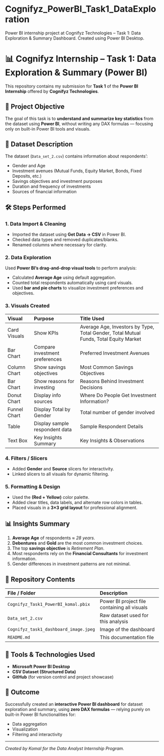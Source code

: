 # Cognifyz_PowerBI_Task1_DataExploration
Power BI internship project at Cognifyz Technologies – Task 1: Data Exploration &amp; Summary Dashboard. Created using Power BI Desktop.

# 📊 Cognifyz Internship – Task 1: Data Exploration & Summary (Power BI)

This repository contains my submission for **Task 1** of the **Power BI Internship** offered by **Cognifyz Technologies**.


## 🧠 Project Objective

The goal of this task is to **understand and summarize key statistics** from the dataset using **Power BI**, without writing any DAX formulas — focusing only on built-in Power BI tools and visuals.


## 📂 Dataset Description

The dataset (`Data_set_2.csv`) contains information about respondents’:
- Gender and Age  
- Investment avenues (Mutual Funds, Equity Market, Bonds, Fixed Deposits, etc.)  
- Savings objectives and investment purposes  
- Duration and frequency of investments  
- Sources of financial information  


## 🛠️ Steps Performed

### 1. Data Import & Cleaning
- Imported the dataset using **Get Data → CSV** in Power BI.  
- Checked data types and removed duplicates/blanks.  
- Renamed columns where necessary for clarity.  

### 2. Data Exploration
Used **Power BI’s drag-and-drop visual tools** to perform analysis:
- Calculated **Average Age** using default aggregation.  
- Counted total respondents automatically using card visuals.  
- Used **bar and pie charts** to visualize investment preferences and objectives.

### 3. Visuals Created
| Visual | Purpose | Title Used |
| :-- | :-- | :-- |
| Card Visuals | Show KPIs | Average Age, Investors by Type, Total Gender, Total Mutual Funds, Total Equity Market |
| Bar Chart | Compare investment preferences | Preferred Investment Avenues |
| Column Chart | Show savings objectives | Most Common Savings Objectives |
| Bar Chart | Show reasons for investing | Reasons Behind Investment Decisions |
| Donut Chart | Display info sources | Where Do People Get Investment Information? |
| Funnel Chart | Display Total by Gender | Total number of gender involved |
| Table | Display sample respondent data | Sample Respondent Details |
| Text Box | Key Insights Summary | Key Insights & Observations |

### 4. Filters / Slicers
- Added **Gender** and **Source** slicers for interactivity.  
- Linked slicers to all visuals for dynamic filtering.

### 5. Formatting & Design
- Used the **(Red + Yellow)** color palette.  
- Added clear titles, data labels, and alternate row colors in tables.  
- Placed visuals in a **3×3 grid layout** for professional alignment.

## 📊 Insights Summary

1. **Average Age** of respondents ≈ *28 years*.  
2. **Debentures** and **Gold** are the most common investment choices.  
3. The top **savings objective** is *Retirement Plan*.  
4. Most respondents rely on the **Financial Consultants** for investment information.  
5. Gender differences in investment patterns are not minimal.


## 📁 Repository Contents

| File / Folder | Description |
| :-- | :-- |
| `Cognifyz_Task1_PowerBI_komal.pbix` | Power BI project file containing all visuals |
| `Data_set_2.csv` | Raw dataset used for this analysis |
| `Cognifyz_task1_dashboard_image.jpeg` | Image of the dashboard |
| `README.md` | This documentation file |


## 🧩 Tools & Technologies Used

- **Microsoft Power BI Desktop**  
- **CSV Dataset (Structured Data)**  
- **GitHub** (for version control and project showcase)


## 🏁 Outcome

Successfully created an **interactive Power BI dashboard** for dataset exploration and summary, using **zero DAX formulas** — relying purely on built-in Power BI functionalities for:
- Data aggregation  
- Visualization  
- Filtering and interactivity  

---
*Created by Komal for the Data Analyst Internship Program.*
